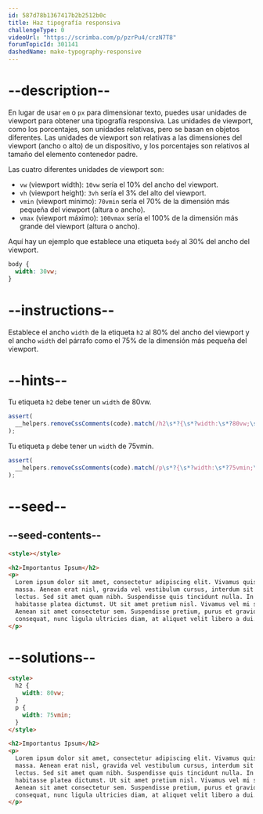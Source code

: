 ```yaml
---
id: 587d78b1367417b2b2512b0c
title: Haz tipografía responsiva
challengeType: 0
videoUrl: "https://scrimba.com/p/pzrPu4/crzN7T8"
forumTopicId: 301141
dashedName: make-typography-responsive
---
```


# --description--

En lugar de usar `em` o `px` para dimensionar texto, puedes usar unidades de viewport para obtener una tipografía responsiva. Las unidades de viewport, como los porcentajes, son unidades relativas, pero se basan en objetos diferentes. Las unidades de viewport son relativas a las dimensiones del viewport (ancho o alto) de un dispositivo, y los porcentajes son relativos al tamaño del elemento contenedor padre.

Las cuatro diferentes unidades de viewport son:

<ul><li><code>vw</code> (viewport width): <code>10vw</code> sería el 10% del ancho del viewport.</li><li><code>vh</code> (viewport height): <code>3vh</code> sería el 3% del alto del viewport.</li><li><code>vmin</code> (viewport mínimo): <code>70vmin</code> sería el 70% de la dimensión más pequeña del viewport (altura o ancho).</li><li><code>vmax</code> (viewport máximo): <code>100vmax</code> sería el 100% de la dimensión más grande del viewport (altura o ancho).</li></ul>

Aquí hay un ejemplo que establece una etiqueta `body` al 30% del ancho del viewport.

```css
body {
  width: 30vw;
}
```

# --instructions--

Establece el ancho `width` de la etiqueta `h2` al 80% del ancho del viewport y el ancho `width` del párrafo como el 75% de la dimensión más pequeña del viewport.

# --hints--

Tu etiqueta `h2` debe tener un `width` de 80vw.

```js
assert(
  __helpers.removeCssComments(code).match(/h2\s*?{\s*?width:\s*?80vw;\s*?}/g)
);
```

Tu etiqueta `p` debe tener un `width` de 75vmin.

```js
assert(
  __helpers.removeCssComments(code).match(/p\s*?{\s*?width:\s*?75vmin;\s*?}/g)
);
```

# --seed--

## --seed-contents--

```html
<style></style>

<h2>Importantus Ipsum</h2>
<p>
  Lorem ipsum dolor sit amet, consectetur adipiscing elit. Vivamus quis tempus
  massa. Aenean erat nisl, gravida vel vestibulum cursus, interdum sit amet
  lectus. Sed sit amet quam nibh. Suspendisse quis tincidunt nulla. In hac
  habitasse platea dictumst. Ut sit amet pretium nisl. Vivamus vel mi sem.
  Aenean sit amet consectetur sem. Suspendisse pretium, purus et gravida
  consequat, nunc ligula ultricies diam, at aliquet velit libero a dui.
</p>
```

# --solutions--

```html
<style>
  h2 {
    width: 80vw;
  }
  p {
    width: 75vmin;
  }
</style>

<h2>Importantus Ipsum</h2>
<p>
  Lorem ipsum dolor sit amet, consectetur adipiscing elit. Vivamus quis tempus
  massa. Aenean erat nisl, gravida vel vestibulum cursus, interdum sit amet
  lectus. Sed sit amet quam nibh. Suspendisse quis tincidunt nulla. In hac
  habitasse platea dictumst. Ut sit amet pretium nisl. Vivamus vel mi sem.
  Aenean sit amet consectetur sem. Suspendisse pretium, purus et gravida
  consequat, nunc ligula ultricies diam, at aliquet velit libero a dui.
</p>
```
